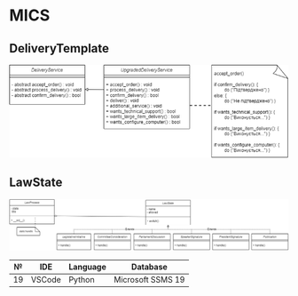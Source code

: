 # MICS

## DeliveryTemplate
![DeliveryTemplate](https://github.com/NickYurchak/MICS/blob/Lab4/Lab_4/DeliveryTemplate/UML/DeliveryTemplate.png)

## LawState
![LawState](https://github.com/NickYurchak/MICS/blob/Lab4/Lab_4/LawState/UML/LawState.png)

| № |   IDE  | Language |      Database     |
|---|--------|----------|-------------------|
| 19| VSCode |  Python  | Microsoft SSMS 19 |
